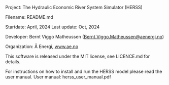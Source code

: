 Project:      The Hydraulic Economic River System Simulator (HERSS)

Filename:     README.md

Startdate:	  April, 2024
Last update:  Oct, 2024

Developer:    Bernt Viggo Matheussen (Bernt.Viggo.Matheussen@aenergi.no)

Organization: Å Energi, www.ae.no

This software is released under the MIT license, see LICENCE.md for details.

For instructions on how to install and run the HERSS model please read the user manual.
User manual:  herss_user_manual.pdf

